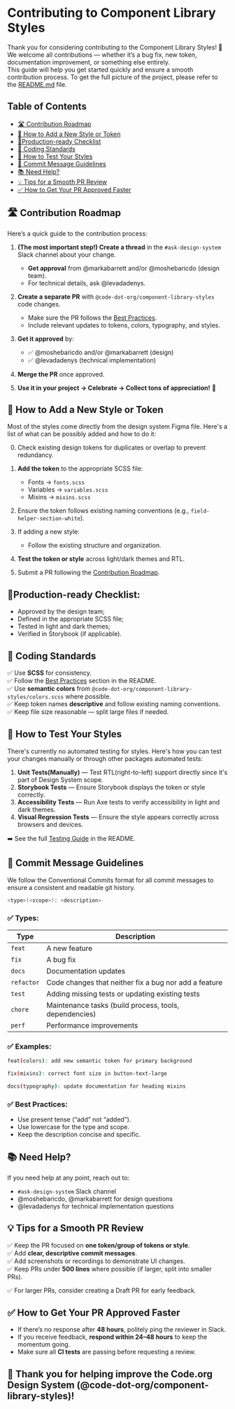 # Contributing to Component Library Styles

Thank you for considering contributing to the Component Library Styles! 🎉  
We welcome all contributions — whether it’s a bug fix, new token, documentation improvement, or something else
entirely.  
This guide will help you get started quickly and ensure a smooth contribution process. To get the full picture of the
project, please refer to the [README.md](./README.md) file.

## Table of Contents

- [🛣️ Contribution Roadmap](#-contribution-roadmap)
- [🎨 How to Add a New Style or Token](#-how-to-add-a-new-style-or-token)
- [🚦Production-ready Checklist](#production-ready-checklist)
- [🎯 Coding Standards](#-coding-standards)
- [🧪 How to Test Your Styles](#-how-to-test-your-styles)
- [🔀 Commit Message Guidelines](#-commit-message-guidelines)
- [📚 Need Help?](#-need-help)
- [💡 Tips for a Smooth PR Review](#-tips-for-a-smooth-pr-review)
- [✅ How to Get Your PR Approved Faster](#-how-to-get-your-pr-approved-faster)

## 🛣️ Contribution Roadmap

Here’s a quick guide to the contribution process:

1. **(The most important step!) Create a thread** in the `#ask-design-system` Slack channel about your change.

   - **Get approval** from @markabarrett and/or @moshebaricdo (design team).
   - For technical details, ask @levadadenys.

2. **Create a separate PR** with `@code-dot-org/component-library-styles` code changes.

   - Make sure the PR follows the [Best Practices](./README.md/#best-practices).
   - Include relevant updates to tokens, colors, typography, and styles.

3. **Get it approved** by:

   - ✅ @moshebaricdo and/or @markabarrett (design)
   - ✅ @levadadenys (technical implementation)

4. **Merge the PR** once approved.

5. **Use it in your project → Celebrate → Collect tons of appreciation!** 🎉

## 🎨 How to Add a New Style or Token

Most of the styles come directly from the design system Figma file. Here's a list of what can be possibly added
and how to do it:

0. Check existing design tokens for duplicates or overlap to prevent redundancy.

1. **Add the token** to the appropriate SCSS file:

   - Fonts → `fonts.scss`
   - Variables → `variables.scss`
   - Mixins → `mixins.scss`

2. Ensure the token follows existing naming conventions (e.g., `field-helper-section-white`).

3. If adding a new style:

   - Follow the existing structure and organization.

4. **Test the token or style** across light/dark themes and RTL.

5. Submit a PR following the [Contribution Roadmap](#-contribution-roadmap).

## 🚦Production-ready Checklist:

- Approved by the design team;
- Defined in the appropriate SCSS file;
- Tested in light and dark themes;
- Verified in Storybook (if applicable).

## 🎯 Coding Standards

✅ Use **SCSS** for consistency.  
✅ Follow the [Best Practices](./README.md#best-practices) section in the README.  
✅ Use **semantic colors** from `@code-dot-org/component-library-styles/colors.scss` where possible.  
✅ Keep token names **descriptive** and follow existing naming conventions.  
✅ Keep file size reasonable — split large files if needed.

## 🧪 How to Test Your Styles

There's currently no automated testing for styles. Here's how you can test your changes manually or through other
packages automated tests:

1. **Unit Tests(Manually)** — Test RTL(right-to-left) support directly since it's part of Design System scope.
2. **Storybook Tests** — Ensure Storybook displays the token or style correctly.
3. **Accessibility Tests** — Run Axe tests to verify accessibility in light and dark themes.
4. **Visual Regression Tests** — Ensure the style appears correctly across browsers and devices.

➡️ See the full [Testing Guide](./README.md#testing) in the README.

## 🔀 Commit Message Guidelines

We follow the Conventional Commits format for all commit messages to ensure a consistent and readable git history.

```bash
<type>(<scope>): <description>
```

### ✅ Types:

| Type       | Description                                            |
| ---------- | ------------------------------------------------------ |
| `feat`     | A new feature                                          |
| `fix`      | A bug fix                                              |
| `docs`     | Documentation updates                                  |
| `refactor` | Code changes that neither fix a bug nor add a feature  |
| `test`     | Adding missing tests or updating existing tests        |
| `chore`    | Maintenance tasks (build process, tools, dependencies) |
| `perf`     | Performance improvements                               |

### ✅ Examples:

```bash
feat(colors): add new semantic token for primary background

fix(mixins): correct font size in button-text-large

docs(typography): update documentation for heading mixins
```

### ✅ Best Practices:

- Use present tense (“add” not “added”).
- Use lowercase for the type and scope.
- Keep the description concise and specific.

## 📚 Need Help?

If you need help at any point, reach out to:

- `#ask-design-system` Slack channel
- @moshebaricdo, @markabarrett for design questions
- @levadadenys for technical implementation questions

## 💡 Tips for a Smooth PR Review

✅ Keep the PR focused on **one token/group of tokens or style**.  
✅ Add **clear, descriptive commit messages**.  
✅ Add screenshots or recordings to demonstrate UI changes.  
✅ Keep PRs under **500 lines** where possible (if larger, split into smaller PRs).

✅ For larger PRs, consider creating a Draft PR for early feedback.

## ✅ How to Get Your PR Approved Faster

- If there’s no response after **48 hours**, politely ping the reviewer in Slack.
- If you receive feedback, **respond within 24–48 hours** to keep the momentum going.
- Make sure all **CI tests** are passing before requesting a review.

## 🙌 Thank you for helping improve the Code.org Design System (@code-dot-org/component-library-styles)!
